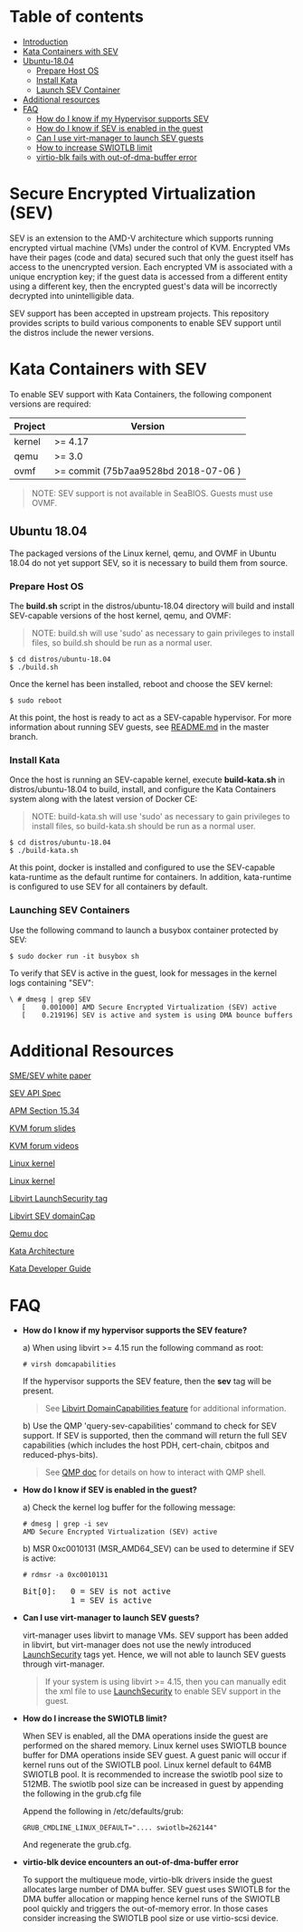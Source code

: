 # Table of contents
* [ Introduction ](#intro)
* [ Kata Containers with SEV ](#kata-sev)
* [ Ubuntu-18.04 ](#ubuntu18)
  * [ Prepare Host OS ](#ubuntu18-kata-host)
  * [ Install Kata ](#ubuntu18-kata-install)
  * [ Launch SEV Container ](#ubuntu18-kata-launch)
* [ Additional resources ](#resources)
* [ FAQ ](#faq)
  * [ How do I know if my Hypervisor supports SEV ](#faq-1)
  * [ How do I know if SEV is enabled in the guest](#faq-2)
  * [ Can I use virt-manager to launch SEV guests](#faq-3)
  * [ How to increase SWIOTLB limit](#faq-4)
  * [ virtio-blk fails with out-of-dma-buffer error](#faq-5)  
  
<a name="intro"></a>
# Secure Encrypted Virtualization (SEV)

SEV is an extension to the AMD-V architecture which supports running encrypted
virtual machine (VMs) under the control of KVM. Encrypted VMs have their pages
(code and data) secured such that only the guest itself has access to the
unencrypted version. Each encrypted VM is associated with a unique encryption
key; if the guest data is accessed from a different entity using a different key,
then the encrypted guest's data will be incorrectly decrypted into unintelligible
data.

SEV support has been accepted in upstream projects. This repository provides
scripts to build various components to enable SEV support until the distros
include the newer versions.

<a name="kata-sev"></a>
# Kata Containers with SEV

To enable SEV support with Kata Containers, the following component versions are required:

| Project       | Version                              |
|---------------|--------------------------------------|
| kernel        | >= 4.17                              |
| qemu          | >= 3.0                               |
| ovmf          | >= commit (75b7aa9528bd 2018-07-06 ) |

> NOTE: SEV support is not available in SeaBIOS. Guests must use OVMF.

<a name="ubuntu18"></a>
## Ubuntu 18.04

The packaged versions of the Linux kernel, qemu, and OVMF in Ubuntu 18.04 do not yet support SEV, so it is necessary to build them from source.

<a name="ubuntu18-kata-host"></a>
### Prepare Host OS

The **build.sh** script in the distros/ubuntu-18.04 directory will build and install SEV-capable versions of the host kernel, qemu, and OVMF:

> NOTE: build.sh will use 'sudo' as necessary to gain privileges to install files, so build.sh should be run as a normal user.

```
$ cd distros/ubuntu-18.04
$ ./build.sh
```

Once the kernel has been installed, reboot and choose the SEV kernel:

```
$ sudo reboot
```

At this point, the host is ready to act as a SEV-capable hypervisor. For more information about running SEV guests, see [README.md](https://github.com/AMDESE/AMDSEV/blob/master/README.md) in the master branch.

<a name="ubuntu18-kata-install"></a>
### Install Kata

Once the host is running an SEV-capable kernel, execute **build-kata.sh** in distros/ubuntu-18.04 to build, install, and configure the Kata Containers system along with the latest version of Docker CE:

> NOTE: build-kata.sh will use 'sudo' as necessary to gain privileges to install files, so build-kata.sh should be run as a normal user.

```
$ cd distros/ubuntu-18.04
$ ./build-kata.sh
```

At this point, docker is installed and configured to use the SEV-capable kata-runtime as the default runtime for containers. In addition, kata-runtime is configured to use SEV for all containers by default.

<a name="ubuntu18-kata-launch"></a>
### Launching SEV Containers

Use the following command to launch a busybox container protected by SEV:

```
$ sudo docker run -it busybox sh
```

To verify that SEV is active in the guest, look for messages in the kernel logs containing "SEV":

```
\ # dmesg | grep SEV
   [    0.001000] AMD Secure Encrypted Virtualization (SEV) active
   [    0.219196] SEV is active and system is using DMA bounce buffers
```

<a name="resources"></a>
# Additional Resources

[SME/SEV white paper](http://amd-dev.wpengine.netdna-cdn.com/wordpress/media/2013/12/AMD_Memory_Encryption_Whitepaper_v7-Public.pdf)

[SEV API Spec](http://support.amd.com/TechDocs/55766_SEV-KM%20API_Specification.pdf)

[APM Section 15.34](http://support.amd.com/TechDocs/24593.pdf)

[KVM forum slides](http://www.linux-kvm.org/images/7/74/02x08A-Thomas_Lendacky-AMDs_Virtualizatoin_Memory_Encryption_Technology.pdf)

[KVM forum videos](https://www.youtube.com/watch?v=RcvQ1xN55Ew)

[Linux kernel](https://elixir.bootlin.com/linux/latest/source/Documentation/virtual/kvm/amd-memory-encryption.rst)

[Linux kernel](https://elixir.bootlin.com/linux/latest/source/Documentation/x86/amd-memory-encryption.txt)

[Libvirt LaunchSecurity tag](https://libvirt.org/formatdomain.html#sev)

[Libvirt SEV domainCap](https://libvirt.org/formatdomaincaps.html#elementsSEV)

[Qemu doc](https://git.qemu.org/?p=qemu.git;a=blob;f=docs/amd-memory-encryption.txt;h=f483795eaafed8409b1e96806ca743354338c9dc;hb=HEAD)

[Kata Architecture](https://github.com/kata-containers/documentation/blob/master/architecture.md)

[Kata Developer Guide](https://github.com/kata-containers/documentation/blob/master/Developer-Guide.md)

<a name="faq"></a>
# FAQ

<a name="faq-1"></a>
 * **How do I know if my hypervisor supports the SEV feature?**

   a) When using libvirt >= 4.15 run the following command as root:

   ```
   # virsh domcapabilities
   ```

   If the hypervisor supports the SEV feature, then the **sev** tag will be present.

   > See [Libvirt DomainCapabilities feature](https://libvirt.org/formatdomaincaps.html#elementsSEV) for additional information.

   b) Use the QMP 'query-sev-capabilities' command to check for SEV support. If SEV is supported, then the command will return the full SEV capabilities (which includes the host PDH, cert-chain, cbitpos and reduced-phys-bits).

   > See [QMP doc](https://github.com/qemu/qemu/blob/master/docs/devel/writing-qmp-commands.txt) for details on how to interact with QMP shell.

<a name="faq-2"></a>
 * **How do I know if SEV is enabled in the guest?**
 
   a) Check the kernel log buffer for the following message:

   ```
   # dmesg | grep -i sev
   AMD Secure Encrypted Virtualization (SEV) active
   ```

   b) MSR 0xc0010131 (MSR_AMD64_SEV) can be used to determine if SEV is active:

   ```
   # rdmsr -a 0xc0010131
   ```
   <pre>
   Bit[0]:   0 = SEV is not active
             1 = SEV is active
   </pre>

<a name="faq-3"></a>
 * **Can I use virt-manager to launch SEV guests?**

   virt-manager uses libvirt to manage VMs. SEV support has been added in libvirt, but virt-manager does not use the newly introduced [LaunchSecurity](https://libvirt.org/formatdomain.html#sev) tags yet. Hence, we will not able to launch SEV guests through virt-manager.
   >   If your system is using libvirt >= 4.15, then you can manually edit the xml file to use [LaunchSecurity](https://libvirt.org/formatdomain.html#sev) to enable SEV support in the guest.

<a name="faq-4"></a>
 * **How do I increase the SWIOTLB limit?**

   When SEV is enabled, all the DMA operations inside the guest are performed on the shared memory. Linux kernel uses SWIOTLB  bounce buffer for DMA operations inside SEV guest. A guest panic will occur if kernel runs out of the SWIOTLB pool. Linux kernel default to 64MB SWIOTLB pool. It is recommended to increase the swiotlb pool size to 512MB. The swiotlb pool size can be increased in guest by appending the following in the grub.cfg file

   Append the following in /etc/defaults/grub:

   ```
   GRUB_CMDLINE_LINUX_DEFAULT=".... swiotlb=262144"
   ```

   And regenerate the grub.cfg.

<a name="faq-5"></a>
 * **virtio-blk device encounters an out-of-dma-buffer error**

   To support the multiqueue mode, virtio-blk drivers inside the guest allocates large number of DMA buffer. SEV guest uses SWIOTLB for the DMA buffer allocation or mapping hence kernel runs of the SWIOTLB pool quickly and triggers the out-of-memory error. In those cases consider increasing the SWIOTLB pool size or use virtio-scsi device.

